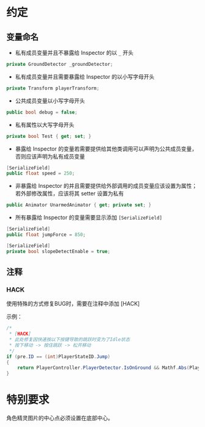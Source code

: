 ﻿# 约定


## 变量命名

* 私有成员变量并且不暴露给 Inspector 的以 `_` 开头
```csharp
private GroundDetector _groundDetector;
```

* 私有成员变量并且需要暴露给 Inspector 的以小写字母开头
```csharp
private Transform playerTransform;
```

* 公共成员变量以小写字母开头
```csharp
public bool debug = false; 
```

* 私有属性以大写字母开头
```csharp
private bool Test { get; set; }
```

* 暴露给 Inspector 的变量若需要提供给其他类调用可以声明为公共成员变量，否则应该声明为私有成员变量
```csharp
[SerializeField]
public float speed = 250;
```

* 非暴露给 Inspector 的并且需要提供给外部调用的成员变量应该设置为属性；若外部修改属性，应该将其 setter 设置为私有
```csharp
public Animator UnarmedAnimator { get; private set; }
```

* 所有暴露给 Inspector 的变量需要显示添加 `[SerializeField]`
```csharp
[SerializeField]
public float jumpForce = 850; 

[SerializeField]
private bool slopeDetectEnable = true;
```

## 注释

### HACK

使用特殊的方式修复BUG时，需要在注释中添加 [HACK]

示例：
```csharp
/*
 * [HACK]
 * 此处修复因快速按以下按键导致的跳跃时变为了Idle状态
 * 按下移动 -> 按住跳跃 -> 松开移动
 */
if (pre.ID == (int)PlayerStateID.Jump)
{
    return PlayerController.PlayerDetector.IsOnGround && Mathf.Abs(PlayerController.Rigidbody.velocity.y) <= Mathf.Epsilon;
}
```


# 特别要求

角色精灵图片的中心点必须设置在底部中心。

